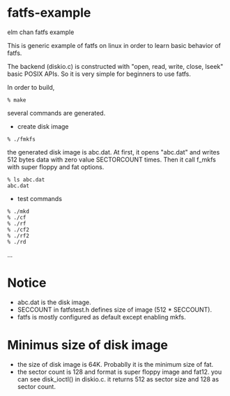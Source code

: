# fatfs-example
elm chan fatfs example 

This is generic example of fatfs on linux in order to learn basic behavior of fatfs.

The backend (diskio.c) is constructed with "open, read, write, close, lseek" basic POSIX APIs.
So it is very simple for beginners to use fatfs.



In order to build,

```
% make
```
several commands are generated.

- create disk image
```
% ./fmkfs     
```
the generated disk image is abc.dat. At first, it opens "abc.dat" and writes 512 bytes data with zero value SECTORCOUNT times. Then it call f_mkfs with super floppy and fat options.
```
% ls abc.dat
abc.dat
```

- test commands
```
% ./mkd
% ./cf
% ./rf
% ./cf2
% ./rf2
% ./rd
```

...

# Notice

- abc.dat is the disk image.
- SECCOUNT in fatfstest.h defines size of image (512 * SECCOUNT).
- fatfs is mostly configured as default except enabling mkfs.

# Minimus size of disk image

- the size of disk image is 64K. Probablly it is the minimum size of fat.
- the sector count is 128 and format is super floppy image and fat12.
   you can see disk_ioctl() in diskio.c. it returns 512 as sector size
   and 128 as sector count.
